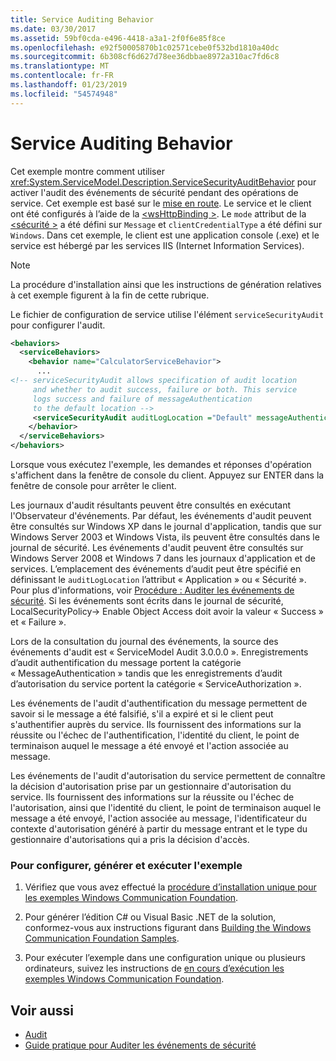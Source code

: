 ```yaml
---
title: Service Auditing Behavior
ms.date: 03/30/2017
ms.assetid: 59bf0cda-e496-4418-a3a1-2f0f6e85f8ce
ms.openlocfilehash: e92f50005870b1c02571cebe0f532bd1810a40dc
ms.sourcegitcommit: 6b308cf6d627d78ee36dbbae8972a310ac7fd6c8
ms.translationtype: MT
ms.contentlocale: fr-FR
ms.lasthandoff: 01/23/2019
ms.locfileid: "54574948"
---
```

# <a name="service-auditing-behavior"></a>Service Auditing Behavior
Cet exemple montre comment utiliser <xref:System.ServiceModel.Description.ServiceSecurityAuditBehavior> pour activer l'audit des événements de sécurité pendant des opérations de service. Cet exemple est basé sur le [mise en route](../../../../docs/framework/wcf/samples/getting-started-sample.md). Le service et le client ont été configurés à l’aide de la [ \<wsHttpBinding >](../../../../docs/framework/configure-apps/file-schema/wcf/wshttpbinding.md). Le `mode` attribut de la [ \<sécurité >](../../../../docs/framework/configure-apps/file-schema/wcf/security-of-custombinding.md) a été défini sur `Message` et `clientCredentialType` a été défini sur `Windows`. Dans cet exemple, le client est une application console (.exe) et le service est hébergé par les services IIS (Internet Information Services).  
  
> [!NOTE]
>  La procédure d'installation ainsi que les instructions de génération relatives à cet exemple figurent à la fin de cette rubrique.  
  
 Le fichier de configuration de service utilise l'élément `serviceSecurityAudit` pour configurer l'audit.  
  
```xml  
<behaviors>  
  <serviceBehaviors>  
    <behavior name="CalculatorServiceBehavior">  
      ...  
<!-- serviceSecurityAudit allows specification of audit location   
     and whether to audit success, failure or both. This service   
     logs success and failure of messageAuthentication   
     to the default location -->  
     <serviceSecurityAudit auditLogLocation ="Default" messageAuthenticationAuditLevel = "SuccessOrFailure" />  
    </behavior>  
  </serviceBehaviors>  
</behaviors>  
```  
  
 Lorsque vous exécutez l'exemple, les demandes et réponses d'opération s'affichent dans la fenêtre de console du client. Appuyez sur ENTER dans la fenêtre de console pour arrêter le client.  
  
 Les journaux d'audit résultants peuvent être consultés en exécutant l'Observateur d'événements. Par défaut, les événements d'audit peuvent être consultés sur Windows XP dans le journal d'application, tandis que sur Windows Server 2003 et Windows Vista, ils peuvent être consultés dans le journal de sécurité. Les événements d'audit peuvent être consultés sur Windows Server 2008 et Windows 7 dans les journaux d'application et de services. L’emplacement des événements d’audit peut être spécifié en définissant le `auditLogLocation` l’attribut « Application » ou « Sécurité ». Pour plus d'informations, voir [Procédure : Auditer les événements de sécurité](../../../../docs/framework/wcf/feature-details/how-to-audit-wcf-security-events.md). Si les événements sont écrits dans le journal de sécurité, LocalSecurityPolicy-> Enable Object Access doit avoir la valeur « Success » et « Failure ».  
  
 Lors de la consultation du journal des événements, la source des événements d'audit est « ServiceModel Audit 3.0.0.0 ». Enregistrements d’audit authentification du message portent la catégorie « MessageAuthentication » tandis que les enregistrements d’audit d’autorisation du service portent la catégorie « ServiceAuthorization ».  
  
 Les événements de l'audit d'authentification du message permettent de savoir si le message a été falsifié, s'il a expiré et si le client peut s'authentifier auprès du service. Ils fournissent des informations sur la réussite ou l'échec de l'authentification, l'identité du client, le point de terminaison auquel le message a été envoyé et l'action associée au message.  
  
 Les événements de l'audit d'autorisation du service permettent de connaître la décision d'autorisation prise par un gestionnaire d'autorisation du service. Ils fournissent des informations sur la réussite ou l'échec de l'autorisation, ainsi que l'identité du client, le point de terminaison auquel le message a été envoyé, l'action associée au message, l'identificateur du contexte d'autorisation généré à partir du message entrant et le type du gestionnaire d'autorisations qui a pris la décision d'accès.  
  
### <a name="to-set-up-build-and-run-the-sample"></a>Pour configurer, générer et exécuter l'exemple  
  
1.  Vérifiez que vous avez effectué la [procédure d’installation unique pour les exemples Windows Communication Foundation](../../../../docs/framework/wcf/samples/one-time-setup-procedure-for-the-wcf-samples.md).  
  
2.  Pour générer l’édition C# ou Visual Basic .NET de la solution, conformez-vous aux instructions figurant dans [Building the Windows Communication Foundation Samples](../../../../docs/framework/wcf/samples/building-the-samples.md).  
  
3.  Pour exécuter l’exemple dans une configuration unique ou plusieurs ordinateurs, suivez les instructions de [en cours d’exécution les exemples Windows Communication Foundation](../../../../docs/framework/wcf/samples/running-the-samples.md).  
  
## <a name="see-also"></a>Voir aussi
- [Audit](../../../../docs/framework/wcf/feature-details/auditing-security-events.md)
- [Guide pratique pour Auditer les événements de sécurité](../../../../docs/framework/wcf/feature-details/how-to-audit-wcf-security-events.md)
